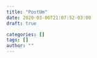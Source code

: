 ```yaml
---
title: "PostUm"
date: 2020-03-06T21:07:52-03:00
draft: true

categories: []
tags: []
author: ""
---
```

